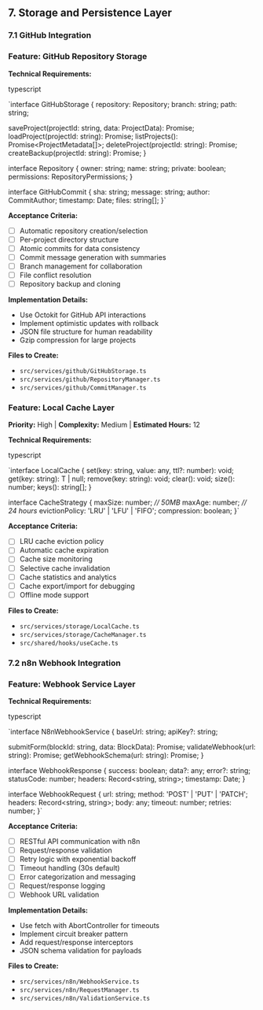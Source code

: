 ## 7. Storage and Persistence Layer

### 7.1 GitHub Integration

### **Feature: GitHub Repository Storage**

**Technical Requirements:**

typescript

`interface GitHubStorage {
  repository: Repository;
  branch: string;
  path: string;
  
  saveProject(projectId: string, data: ProjectData): Promise<void>;
  loadProject(projectId: string): Promise<ProjectData>;
  listProjects(): Promise<ProjectMetadata[]>;
  deleteProject(projectId: string): Promise<void>;
  createBackup(projectId: string): Promise<string>;
}

interface Repository {
  owner: string;
  name: string;
  private: boolean;
  permissions: RepositoryPermissions;
}

interface GitHubCommit {
  sha: string;
  message: string;
  author: CommitAuthor;
  timestamp: Date;
  files: string[];
}`

**Acceptance Criteria:**

- [ ]  Automatic repository creation/selection
- [ ]  Per-project directory structure
- [ ]  Atomic commits for data consistency
- [ ]  Commit message generation with summaries
- [ ]  Branch management for collaboration
- [ ]  File conflict resolution
- [ ]  Repository backup and cloning

**Implementation Details:**

- Use Octokit for GitHub API interactions
- Implement optimistic updates with rollback
- JSON file structure for human readability
- Gzip compression for large projects

**Files to Create:**

- `src/services/github/GitHubStorage.ts`
- `src/services/github/RepositoryManager.ts`
- `src/services/github/CommitManager.ts`

### **Feature: Local Cache Layer**

**Priority:** High | **Complexity:** Medium | **Estimated Hours:** 12

**Technical Requirements:**

typescript

`interface LocalCache {
  set(key: string, value: any, ttl?: number): void;
  get<T>(key: string): T | null;
  remove(key: string): void;
  clear(): void;
  size(): number;
  keys(): string[];
}

interface CacheStrategy {
  maxSize: number;        *// 50MB*
  maxAge: number;         *// 24 hours*
  evictionPolicy: 'LRU' | 'LFU' | 'FIFO';
  compression: boolean;
}`

**Acceptance Criteria:**

- [ ]  LRU cache eviction policy
- [ ]  Automatic cache expiration
- [ ]  Cache size monitoring
- [ ]  Selective cache invalidation
- [ ]  Cache statistics and analytics
- [ ]  Cache export/import for debugging
- [ ]  Offline mode support

**Files to Create:**

- `src/services/storage/LocalCache.ts`
- `src/services/storage/CacheManager.ts`
- `src/shared/hooks/useCache.ts`

### 7.2 n8n Webhook Integration

### **Feature: Webhook Service Layer**

**Technical Requirements:**

typescript

`interface N8nWebhookService {
  baseUrl: string;
  apiKey?: string;
  
  submitForm(blockId: string, data: BlockData): Promise<WebhookResponse>;
  validateWebhook(url: string): Promise<boolean>;
  getWebhookSchema(url: string): Promise<JSONSchema7>;
}

interface WebhookResponse {
  success: boolean;
  data?: any;
  error?: string;
  statusCode: number;
  headers: Record<string, string>;
  timestamp: Date;
}

interface WebhookRequest {
  url: string;
  method: 'POST' | 'PUT' | 'PATCH';
  headers: Record<string, string>;
  body: any;
  timeout: number;
  retries: number;
}`

**Acceptance Criteria:**

- [ ]  RESTful API communication with n8n
- [ ]  Request/response validation
- [ ]  Retry logic with exponential backoff
- [ ]  Timeout handling (30s default)
- [ ]  Error categorization and messaging
- [ ]  Request/response logging
- [ ]  Webhook URL validation

**Implementation Details:**

- Use fetch with AbortController for timeouts
- Implement circuit breaker pattern
- Add request/response interceptors
- JSON schema validation for payloads

**Files to Create:**

- `src/services/n8n/WebhookService.ts`
- `src/services/n8n/RequestManager.ts`
- `src/services/n8n/ValidationService.ts`